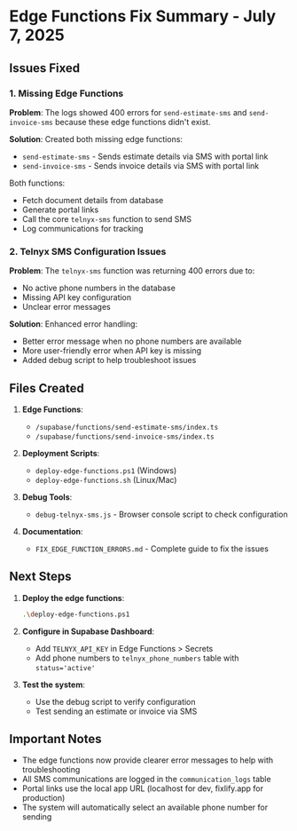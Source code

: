 # Edge Functions Fix Summary - July 7, 2025

## Issues Fixed

### 1. Missing Edge Functions
**Problem**: The logs showed 400 errors for `send-estimate-sms` and `send-invoice-sms` because these edge functions didn't exist.

**Solution**: Created both missing edge functions:
- `send-estimate-sms` - Sends estimate details via SMS with portal link
- `send-invoice-sms` - Sends invoice details via SMS with portal link

Both functions:
- Fetch document details from database
- Generate portal links
- Call the core `telnyx-sms` function to send SMS
- Log communications for tracking

### 2. Telnyx SMS Configuration Issues
**Problem**: The `telnyx-sms` function was returning 400 errors due to:
- No active phone numbers in the database
- Missing API key configuration
- Unclear error messages

**Solution**: Enhanced error handling:
- Better error message when no phone numbers are available
- More user-friendly error when API key is missing
- Added debug script to help troubleshoot issues

## Files Created

1. **Edge Functions**:
   - `/supabase/functions/send-estimate-sms/index.ts`
   - `/supabase/functions/send-invoice-sms/index.ts`

2. **Deployment Scripts**:
   - `deploy-edge-functions.ps1` (Windows)
   - `deploy-edge-functions.sh` (Linux/Mac)

3. **Debug Tools**:
   - `debug-telnyx-sms.js` - Browser console script to check configuration

4. **Documentation**:
   - `FIX_EDGE_FUNCTION_ERRORS.md` - Complete guide to fix the issues

## Next Steps

1. **Deploy the edge functions**:
   ```bash
   .\deploy-edge-functions.ps1
   ```

2. **Configure in Supabase Dashboard**:
   - Add `TELNYX_API_KEY` in Edge Functions > Secrets
   - Add phone numbers to `telnyx_phone_numbers` table with `status='active'`

3. **Test the system**:
   - Use the debug script to verify configuration
   - Test sending an estimate or invoice via SMS

## Important Notes

- The edge functions now provide clearer error messages to help with troubleshooting
- All SMS communications are logged in the `communication_logs` table
- Portal links use the local app URL (localhost for dev, fixlify.app for production)
- The system will automatically select an available phone number for sending